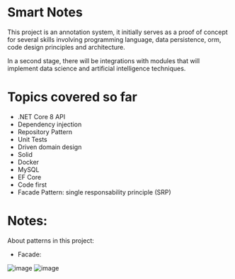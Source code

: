 # Smart Notes

This project is an annotation system, it initially serves as a proof of concept for several skills involving programming language, data persistence, orm, code design principles and architecture.

In a second stage, there will be integrations with modules that will implement data science and artificial intelligence techniques.


# Topics covered so far
- .NET Core 8 API
- Dependency injection
- Repository Pattern
- Unit Tests
- Driven domain design
- Solid
- Docker
- MySQL
- EF Core
- Code first
- Facade Pattern: single responsability principle (SRP)

# Notes:


About patterns in this project:

- Facade:
  
![image](https://github.com/carsimoes/smart-notes/assets/4956055/f13bf890-dda7-4aa6-bb62-120727227f10)
![image](https://github.com/carsimoes/smart-notes/assets/4956055/9009670e-6313-44cf-8786-8425c10654db)
